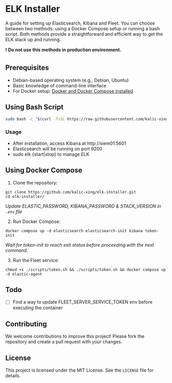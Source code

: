 
# ELK Installer

A guide for setting up Elasticsearch, Kibana and Fleet. You can choose between two methods: using a Docker Compose setup or running a bash script. Both methods provide a straightforward and efficient way to get the ELK stack up and running.

:exclamation: __Do not use this methods in production environment.__

## Prerequisites

- Debian-based operating system (e.g., Debian, Ubuntu)
- Basic knowledge of command-line interface
- For Docker setup: [Docker and Docker Compose installed](https://docs.docker.com/desktop/) 


## Using Bash Script

```sh
sudo bash -c "$(curl -fsSL https://raw.githubusercontent.com/kalic-xing/elk-installer/main/elk.sh"
```

### Usage
- After installation, access Kibana at http://siem01:5601  
- Elasticsearch will be running on port 9200
- sudo elk {start|stop} to manage ELK


## Using Docker Compose

1. Clone the repository:

```
git clone https://github.com/kalic-xing/elk-installer.git
cd elk-installer/
```

_Update ELASTIC_PASSWORD, KIBANA_PASSWORD & STACK_VERSION in `.env` file_

2. Run Docker Compose:

```
docker compose up -d elasticsearch elasticsearch-init kibana token-init
```

_Wait for token-init to reach exit status before proceeding with the next command._

3. Run the Fleet service:

```
chmod +x ./scripts/token.sh && ./scripts/token.sh && docker compose up -d elastic-agent
```

## Todo

- [ ]  Find a way to update FLEET_SERVER_SERVICE_TOKEN env before executing the container



## Contributing

We welcome contributions to improve this project! Please fork the repository and create a pull request with your changes.


## License

This project is licensed under the MIT License. See the `LICENSE` file for details.


